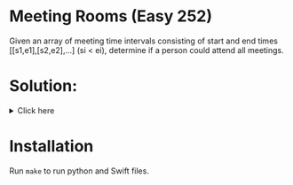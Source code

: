 # Meeting Rooms (Easy 252)
Given an array of meeting time intervals consisting of start and end times
[[s1,e1],[s2,e2],...] (si < ei), determine if a person could attend all
meetings.

# Solution:

<details><summary>Click here</summary>  
Sort array by interval starts, then walk with a pointer from first and save max.
 If iterating intervals and start of interval ever is less then max, return
 false. Update interval end to max(interval.end, end). O(n) time, O(1) space.

<br></br>

</details>

# Installation
Run `make` to run python and Swift files.
